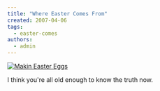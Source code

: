 ```yaml
---
title: "Where Easter Comes From"
created: 2007-04-06
tags: 
  - easter-comes
authors: 
  - admin
---
```


[![Makin Easter Eggs](http://www.banapana.com/wp-content/uploads/2007/03/makingeastereggs.thumbnail.jpg)](http://www.banapana.com/wp-content/uploads/2007/03/makingeastereggs.jpg "Makin Easter Eggs")

I think you're all old enough to know the truth now.
